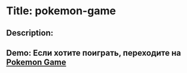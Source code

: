 # Title: pokemon-game

## Description:

## Demo: Если хотите поиграть, переходите на [Pokemon Game](https://evs-pokemon-game.netlify.app/)
